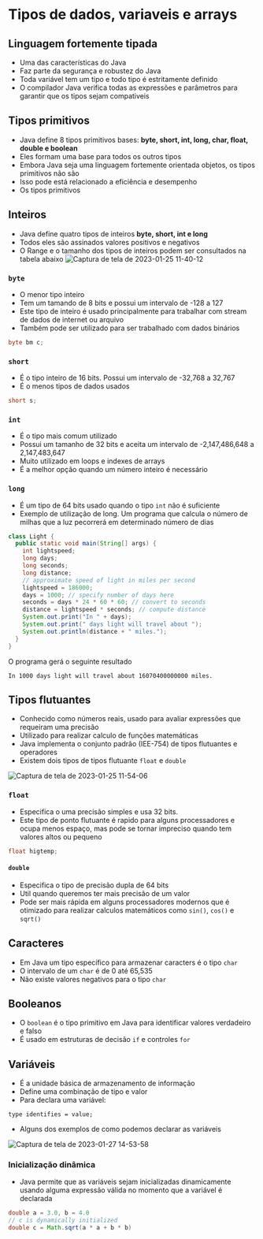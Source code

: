 # Tipos de dados, variaveis e arrays

## Linguagem fortemente tipada

- Uma das características do Java
- Faz parte da segurança e robustez do Java
- Toda variável tem um tipo e todo tipo é estritamente definido
- O compilador Java verifica todas as expressões e parâmetros para garantir que os tipos sejam compativeis

## Tipos primitivos

- Java define 8 tipos primitivos bases: **byte, short, int, long, char, float, double e boolean** 
- Eles formam uma base para todos os outros tipos
- Embora Java seja uma linguagem fortemente orientada objetos, os tipos primitivos não são
- Isso pode está relacionado a eficiência e desempenho
- Os tipos primitivos 

## Inteiros

- Java define quatro tipos de inteiros **byte, short, int e long** 
- Todos eles são assinados valores positivos e negativos
- O Range e o tamanho dos tipos de inteiros podem ser consultados na tabela abaixo
 ![Captura de tela de 2023-01-25 11-40-12](https://user-images.githubusercontent.com/43495376/214592561-2962bec8-9019-4ada-8be2-c1e1a759a819.png)

### `byte`

- O menor tipo inteiro
- Tem um tamando de 8 bits e possui um intervalo de -128 a 127
- Este tipo de inteiro é usado principalmente para trabalhar com stream de dados de internet ou arquivo
- Também pode ser utilizado para ser trabalhado com dados binários

```java
byte bm c;
```

### `short`

- É o tipo inteiro de 16 bits. Possui um intervalo de -32,768 a 32,767
- É o menos tipos de dados usados

```java
short s;
```

### `int`

- É o tipo mais comum utilizado
- Possui um tamanho de 32 bits e aceita um intervalo de -2,147,486,648 a 2,147,483,647
- Muito utilizado em loops e indexes de arrays
- É a melhor opção quando um número inteiro é necessário

### `long`

- É um tipo de 64 bits usado quando o tipo `int` não é suficiente
- Exemplo de utilização de long. Um programa que calcula o número de milhas que a luz pecorrerá em determinado número de dias

```java
class Light {
  public static void main(String[] args) {
    int lightspeed;
    long days;
    long seconds;
    long distance;
    // approximate speed of light in miles per second
    lightspeed = 186000;
    days = 1000; // specify number of days here
    seconds = days * 24 * 60 * 60; // convert to seconds
    distance = lightspeed * seconds; // compute distance
    System.out.print("In " + days);
    System.out.print(" days light will travel about ");
    System.out.println(distance + " miles.");
  }
}
```

O programa gerá o seguinte resultado

```shell
In 1000 days light will travel about 16070400000000 miles.
```

## Tipos flutuantes

- Conhecido como números reais, usado para avaliar expressões que requeiram uma precisão
- Utilizado para realizar calculo de funções matemáticas
- Java implementa o conjunto padrão (IEE-754) de tipos flutuantes e operadores
- Existem dois tipos de tipos flutuante `float` e `double`

![Captura de tela de 2023-01-25 11-54-06](https://user-images.githubusercontent.com/43495376/214596022-5e629a2c-74e7-4a1c-b599-d5c780eb5cd9.png)

### `float`

- Especifica o uma precisão simples e usa 32 bits.
- Este tipo de ponto flutuante é rapido para alguns processadores e ocupa menos espaço, mas pode se tornar impreciso quando tem valores altos ou pequeno

```java
float higtemp;
```

#### `double`

- Especifica o tipo de precisão dupla de 64 bits
- Util quando queremos ter mais precisão de um valor
- Pode ser mais rápida em alguns processadores modernos que é otimizado para realizar calculos matemáticos como `sin()`, `cos()` e `sqrt()` 

## Caracteres

- Em Java um tipo específico para armazenar caracters é o tipo `char`
- O intervalo de um `char` é de 0 até 65,535
- Não existe valores negativos para o tipo `char`

## Booleanos

- O `boolean` é o tipo primitivo em Java para identificar valores verdadeiro e falso
- É usado em estruturas de decisão `if` e controles `for`

## Variáveis

- É a unidade básica de armazenamento de informação
- Define uma combinação de tipo e valor
- Para declara uma variável:

```shell
type identifies = value;
```
- Alguns dos exemplos de como podemos declarar as variáveis

![Captura de tela de 2023-01-27 14-53-58](https://user-images.githubusercontent.com/43495376/215159348-60b68bba-3811-486b-8e1c-caebb16031f5.png)

### Inicialização dinâmica

- Java permite que as variáveis sejam inicializadas dinamicamente usando alguma expressão válida no momento que a variável é declarada

```java
double a = 3.0, b = 4.0
// c is dynamically initialized
double c = Math.sqrt(a * a + b * b)
```
